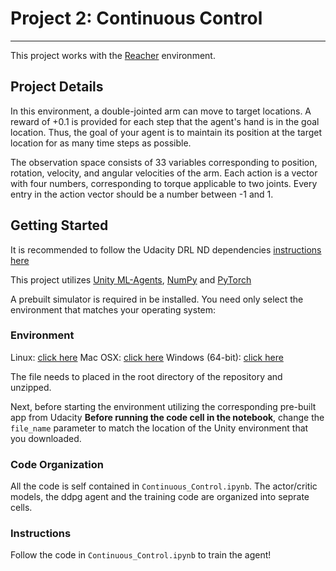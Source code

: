 # Project 2: Continuous Control
---

This project works with the [Reacher](https://github.com/Unity-Technologies/ml-agents/blob/master/docs/Learning-Environment-Examples.md#reacher) environment.

## Project Details
In this environment, a double-jointed arm can move to target locations. A reward of +0.1 is provided for each step that the agent's hand is in the goal location. Thus, the goal of your agent is to maintain its position at the target location for as many time steps as possible.

The observation space consists of 33 variables corresponding to position, rotation, velocity, and angular velocities of the arm. Each action is a vector with four numbers, corresponding to torque applicable to two joints. Every entry in the action vector should be a number between -1 and 1.

## Getting Started
It is recommended to follow the Udacity DRL ND dependencies [instructions here](https://github.com/udacity/deep-reinforcement-learning#dependencies) 

This project utilizes [Unity ML-Agents](https://github.com/Unity-Technologies/ml-agents/blob/master/docs/Installation.md), [NumPy](http://www.numpy.org/) and [PyTorch](https://pytorch.org/) 

A prebuilt simulator is required in be installed. You need only select the environment that matches your operating system:

### Environment 
Linux: [click here](https://s3-us-west-1.amazonaws.com/udacity-drlnd/P2/Reacher/one_agent/Reacher_Linux.zip)
Mac OSX: [click here](https://s3-us-west-1.amazonaws.com/udacity-drlnd/P2/Reacher/one_agent/Reacher.app.zip)
Windows (64-bit): [click here](https://s3-us-west-1.amazonaws.com/udacity-drlnd/P2/Reacher/one_agent/Reacher_Windows_x86_64.zip)


The file needs to placed in the root directory of the repository and unzipped.

Next, before starting the environment utilizing the corresponding pre-built app from Udacity  **Before running the code cell in the notebook**, change the `file_name` parameter to match the location of the Unity environment that you downloaded.

### Code Organization

All the code is self contained in `Continuous_Control.ipynb`. The actor/critic models, the ddpg agent and the training code are organized into seprate cells.
 
### Instructions

Follow the code in `Continuous_Control.ipynb` to train the agent!  

